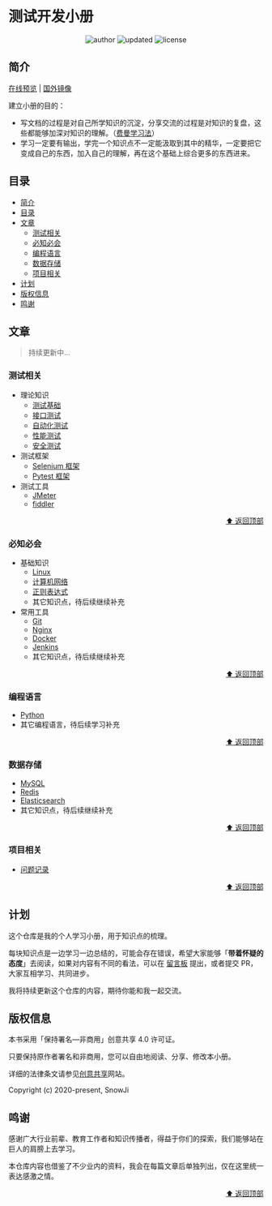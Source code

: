 # 测试开发小册

<p align="center">
  <img alt="author" src="https://img.shields.io/badge/author-snowji-blue.svg?style=flat-square">
  <img alt="updated" src="https://img.shields.io/badge/update-2022.10-blue.svg?style=flat-square">
  <img alt="license" src="https://img.shields.io/badge/license-CC BY NC 4.0-blue.svg?style=flat-square">
</p>

## 简介

[在线预览](https://www.snowji.cn/) | [国外镜像](https://xuefengji.github.io/)

建立小册的目的：

* 写文档的过程是对自己所学知识的沉淀，分享交流的过程是对知识的复盘，这些都能够加深对知识的理解。（[费曼学习法](https://36kr.com/p/1721599983617)）
* 学习一定要有输出，学完一个知识点不一定能汲取到其中的精华，一定要把它变成自己的东西，加入自己的理解，再在这个基础上综合更多的东西进来。

## 目录

- [简介](#简介)
- [目录](#目录)
- [文章](#文章)
  - [测试相关](#测试相关)
  - [必知必会](#必知必会)
  - [编程语言](#编程语言)
  - [数据存储](#数据存储)
  - [项目相关](#项目相关)
- [计划](#计划)
- [版权信息](#版权信息)
- [鸣谢](#鸣谢)

## 文章

> 持续更新中...

### 测试相关

- 理论知识
  - [测试基础](https://snowji.cn/test/theory/basic-essentials/)
  - [接口测试](https://snowji.cn/test/theory/interface-test/)
  - [自动化测试](https://snowji.cn/test/theory/auto-test/)
  - [性能测试](https://snowji.cn/test/theory/performance-test/)
  - [安全测试](https://snowji.cn/test/theory/safety-test/)
- 测试框架
  - [Selenium 框架](https://snowji.cn/test/frameworks/selenium/selenium-theory/)
  - [Pytest 框架](https://snowji.cn/test/frameworks/pytest/)
- 测试工具
  - [JMeter](https://snowji.cn/test/tools/Jmeter/)
  - [fiddler](https://snowji.cn/test/tools/fiddler/)

<p align=right>
  <a href="#目录">⬆️ 返回顶部</a>
</p>

### 必知必会

- 基础知识
  - [Linux](https://snowji.cn/basic-skills/linux/)
  - [计算机网络](https://snowji.cn/basic-skills/network/)
  - [正则表达式](https://snowji.cn/basic-skills/regular/)
  - 其它知识点，待后续继续补充
- 常用工具
  - [Git](https://snowji.cn/basic-skills/git/)
  - [Nginx](https://snowji.cn/basic-skills/nginx/)
  - [Docker](https://snowji.cn/basic-skills/docker/) 
  - [Jenkins](https://snowji.cn/basic-skills/Jenkins/) 
  - 其它知识点，待后续继续补充

<p align=right>
  <a href="#目录">⬆️ 返回顶部</a>
</p>

### 编程语言

- [Python](https://snowji.cn/languages/python/basics/)
- 其它编程语言，待后续学习补充

<p align=right>
  <a href="#目录">⬆️ 返回顶部</a>
</p>

### 数据存储

- [MySQL](https://snowji.cn/databases/mysql/installation-of-mysql/)
- [Redis](https://snowji.cn/databases/redis/nosql/)
- [Elasticsearch](https://snowji.cn/databases/es/windows/)
- 其它知识点，待后续继续补充

<p align=right>
  <a href="#目录">⬆️ 返回顶部</a>
</p>

### 项目相关

- [问题记录](https://snowji.cn/project/problems/)

<p align=right>
  <a href="#目录">⬆️ 返回顶部</a>
</p>

## 计划

这个仓库是我的个人学习小册，用于知识点的梳理。

每块知识点是一边学习一边总结的，可能会存在错误，希望大家能够「**带着怀疑的态度**」去阅读，如果对内容有不同的看法，可以在 [留言板](https://github.com/xuefengji/blog/issues/new?title=【讨论】此处填写文章标题&body=-%20文章标题：%0A-%20文章链接：%0A-%20我的疑问/观点：%0A-%20推荐资料： "留言版") 提出，或者提交 PR，大家互相学习、共同进步。

我将持续更新这个仓库的内容，期待你能和我一起交流。

## 版权信息

本书采用「保持署名—非商用」创意共享 4.0 许可证。

只要保持原作者署名和非商用，您可以自由地阅读、分享、修改本小册。

详细的法律条文请参见[创意共享](http://creativecommons.org/licenses/by-nc/4.0/)网站。

Copyright (c) 2020-present, SnowJi

## 鸣谢

感谢广大行业前辈、教育工作者和知识传播者，得益于你们的探索，我们能够站在巨人的肩膀上去学习。

本仓库内容也借鉴了不少业内的资料，我会在每篇文章后单独列出，仅在这里统一表达感激之情。

<p align=right>
  <a href="#目录">⬆️ 返回顶部</a>
</p>
